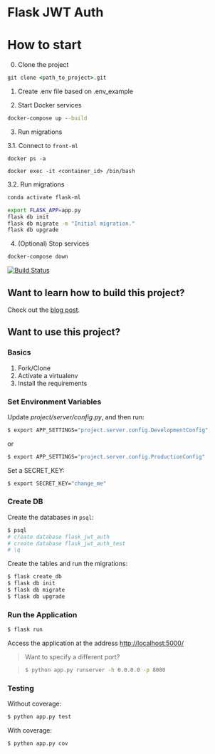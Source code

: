 # Flask JWT Auth

# How to start

0. Clone the project

```cmd
git clone <path_to_project>.git
```

1. Create .env file based on .env_example

2. Start Docker services
``` cmd
docker-compose up --build
```

3. Run migrations

3.1. Connect to `front-ml`
```commandline
docker ps -a

docker exec -it <container_id> /bin/bash
```

3.2. Run migrations
``` bash
conda activate flask-ml

export FLASK_APP=app.py
flask db init
flask db migrate -m "Initial migration."
flask db upgrade
```

4. (Optional) Stop services
``` cmd
docker-compose down
```



[![Build Status](https://travis-ci.org/realpython/flask-jwt-auth.svg?branch=master)](https://travis-ci.org/realpython/flask-jwt-auth)

## Want to learn how to build this project?

Check out the [blog post](https://realpython.com/blog/python/token-based-authentication-with-flask/).

## Want to use this project?

### Basics

1. Fork/Clone
1. Activate a virtualenv
1. Install the requirements

### Set Environment Variables

Update *project/server/config.py*, and then run:

```sh
$ export APP_SETTINGS="project.server.config.DevelopmentConfig"
```

or

```sh
$ export APP_SETTINGS="project.server.config.ProductionConfig"
```

Set a SECRET_KEY:

```sh
$ export SECRET_KEY="change_me"
```

### Create DB

Create the databases in `psql`:

```sh
$ psql
# create database flask_jwt_auth
# create database flask_jwt_auth_test
# \q
```

Create the tables and run the migrations:

```sh
$ flask create_db
$ flask db init
$ flask db migrate
$ flask db upgrade
```

### Run the Application

```sh
$ flask run
```

Access the application at the address [http://localhost:5000/](http://localhost:5000/)

> Want to specify a different port?

> ```sh
> $ python app.py runserver -h 0.0.0.0 -p 8080
> ```

### Testing

Without coverage:

```sh
$ python app.py test
```

With coverage:

```sh
$ python app.py cov
```
